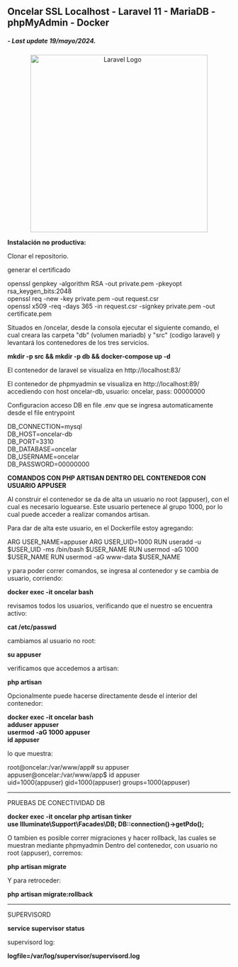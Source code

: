 ## Oncelar SSL Localhost - Laravel 11 - MariaDB - phpMyAdmin - Docker  
##### - Last update 19/mayo/2024.
  

<p align="center"><a href="https://laravel.com" target="_blank"><img src="https://raw.githubusercontent.com/laravel/art/master/logo-lockup/5%20SVG/2%20CMYK/1%20Full%20Color/laravel-logolockup-cmyk-red.svg" width="400" alt="Laravel Logo"></a></p>

**Instalación no productiva:**  

Clonar el repositorio.  

generar el certificado

openssl genpkey -algorithm RSA -out private.pem -pkeyopt rsa_keygen_bits:2048  
openssl req -new -key private.pem -out request.csr  
openssl x509 -req -days 365 -in request.csr -signkey private.pem -out certificate.pem  



Situados en /oncelar, desde la consola ejecutar el siguiente comando, el cual creara las carpeta "db" (volumen mariadb) y "src" (codigo laravel) y levantará los contenedores de los tres servicios.

**mkdir -p src && mkdir -p db && docker-compose up -d**  

El contenedor de laravel se visualiza en http://localhost:83/  

El contenedor de phpmyadmin se visualiza en http://localhost:89/  accediendo con host oncelar-db, usuario: oncelar, pass: 00000000  

Configuracion acceso DB en file .env que se ingresa automaticamente desde el file entrypoint 

DB_CONNECTION=mysql  
DB_HOST=oncelar-db  
DB_PORT=3310  
DB_DATABASE=oncelar  
DB_USERNAME=oncelar  
DB_PASSWORD=00000000  

**COMANDOS CON PHP ARTISAN DENTRO DEL CONTENEDOR CON USUARIO APPUSER**

Al construir el contenedor se da de alta un usuario no root (appuser), con el cual es necesario loguearse.
Este usuario pertenece al grupo 1000, por lo cual puede acceder a realizar comandos artisan.  

Para dar de alta este usuario, en el Dockerfile estoy agregando:

ARG USER_NAME=appuser
ARG USER_UID=1000
RUN useradd -u $USER_UID -ms /bin/bash $USER_NAME
RUN usermod -aG 1000 $USER_NAME
RUN usermod -aG www-data $USER_NAME

y para poder correr comandos, se ingresa al contenedor y se cambia de usuario, corriendo:

**docker exec -it oncelar bash**  

revisamos todos los usuarios, verificando que el nuestro se encuentra activo:

**cat /etc/passwd**  

cambiamos al usuario no root:

**su appuser** 

verificamos que accedemos a artisan:

**php artisan**  

Opcionalmente puede hacerse directamente desde el interior del contenedor:  

**docker exec -it oncelar bash**  
**adduser appuser**  
**usermod -aG 1000 appuser**  
**id appuser**  

lo que muestra:  

root@oncelar:/var/www/app# su appuser  
appuser@oncelar:/var/www/app$ id appuser  
uid=1000(appuser) gid=1000(appuser) groups=1000(appuser)  

--------------------------------------

PRUEBAS DE CONECTIVIDAD DB  

**docker exec -it oncelar php artisan tinker**  
**use Illuminate\Support\Facades\DB; DB::connection()->getPdo();**  

O tambien es posible correr migraciones y hacer rollback, las cuales se muestran mediante phpmyadmin
Dentro del contenedor, con usuario no root (appuser), corremos:  

**php artisan migrate**  

Y para retroceder:  

**php artisan migrate:rollback**    

--------------------------------------

SUPERVISORD

**service supervisor status**  

supervisord log:  

**logfile=/var/log/supervisor/supervisord.log**  
